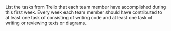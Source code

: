 List the tasks from Trello that each team member have accomplished during this first week. 
Every week each team member should have contributed to at least one task of consisting of writing code and at least one task of writing or reviewing texts or diagrams. 
